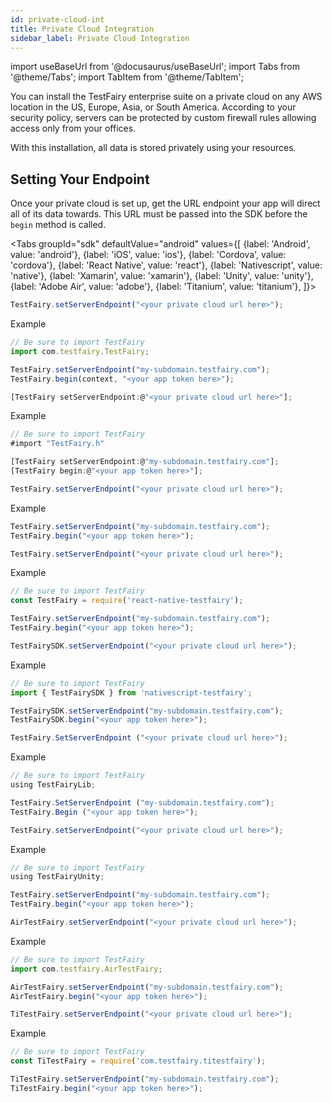```yaml
---
id: private-cloud-int
title: Private Cloud Integration
sidebar_label: Private Cloud Integration
---
```


import useBaseUrl from '@docusaurus/useBaseUrl';
import Tabs from '@theme/Tabs';
import TabItem from '@theme/TabItem';

You can install the TestFairy enterprise suite on a private cloud on any AWS location in the US, Europe, Asia, or South America. According to your security policy, servers can be protected by custom firewall rules allowing access only from your offices.

With this installation, all data is stored privately using your resources.

## Setting Your Endpoint

Once your private cloud is set up, get the URL endpoint your app will direct all of its data towards. This URL must be passed into the SDK before the `begin` method is called.

<Tabs
groupId="sdk"
defaultValue="android"
values={[
{label: 'Android', value: 'android'},
{label: 'iOS', value: 'ios'},
{label: 'Cordova', value: 'cordova'},
{label: 'React Native', value: 'react'},
{label: 'Nativescript', value: 'native'},
{label: 'Xamarin', value: 'xamarin'},
{label: 'Unity', value: 'unity'},
{label: 'Adobe Air', value: 'adobe'},
{label: 'Titanium', value: 'titanium'},
]}>

<TabItem value="android">

```js
TestFairy.setServerEndpoint("<your private cloud url here>");
```

Example

```js
// Be sure to import TestFairy
import com.testfairy.TestFairy;

TestFairy.setServerEndpoint("my-subdomain.testfairy.com");
TestFairy.begin(context, "<your app token here>");
```

</TabItem>

<TabItem value="ios">

```js
[TestFairy setServerEndpoint:@"<your private cloud url here>"];
```

Example

```js
// Be sure to import TestFairy
#import "TestFairy.h"

[TestFairy setServerEndpoint:@"my-subdomain.testfairy.com"];
[TestFairy begin:@"<your app token here>"];
```

</TabItem>

<TabItem value="cordova">

```js
TestFairy.setServerEndpoint("<your private cloud url here>");
```

Example

```js
TestFairy.setServerEndpoint("my-subdomain.testfairy.com");
TestFairy.begin("<your app token here>");
```

</TabItem>

<TabItem value="react">

```js
TestFairy.setServerEndpoint("<your private cloud url here>");
```

Example

```js
// Be sure to import TestFairy
const TestFairy = require('react-native-testfairy');

TestFairy.setServerEndpoint("my-subdomain.testfairy.com");
TestFairy.begin("<your app token here>");
```

</TabItem>

<TabItem value="native">

```js
TestFairySDK.setServerEndpoint("<your private cloud url here>");
```

Example

```js
// Be sure to import TestFairy
import { TestFairySDK } from 'nativescript-testfairy';

TestFairySDK.setServerEndpoint("my-subdomain.testfairy.com");
TestFairySDK.begin("<your app token here>");
```

</TabItem>

<TabItem value="xamarin">

```js
TestFairy.SetServerEndpoint ("<your private cloud url here>");
```

Example

```js
// Be sure to import TestFairy
using TestFairyLib;

TestFairy.SetServerEndpoint ("my-subdomain.testfairy.com");
TestFairy.Begin ("<your app token here>");
```

</TabItem>

<TabItem value="unity">

```js
TestFairy.setServerEndpoint("<your private cloud url here>");
```

Example

```js
// Be sure to import TestFairy
using TestFairyUnity;

TestFairy.setServerEndpoint("my-subdomain.testfairy.com");
TestFairy.begin("<your app token here>");
```

</TabItem>

<TabItem value="adobe">

```js
AirTestFairy.setServerEndpoint("<your private cloud url here>");
```

Example

```js
// Be sure to import TestFairy
import com.testfairy.AirTestFairy;

AirTestFairy.setServerEndpoint("my-subdomain.testfairy.com");
AirTestFairy.begin("<your app token here>");
```

</TabItem>

<TabItem value="titanium">

```js
TiTestFairy.setServerEndpoint("<your private cloud url here>");
```

Example

```js
// Be sure to import TestFairy
const TiTestFairy = require('com.testfairy.titestfairy');

TiTestFairy.setServerEndpoint("my-subdomain.testfairy.com");
TiTestFairy.begin("<your app token here>");
```

</TabItem>

</Tabs>
